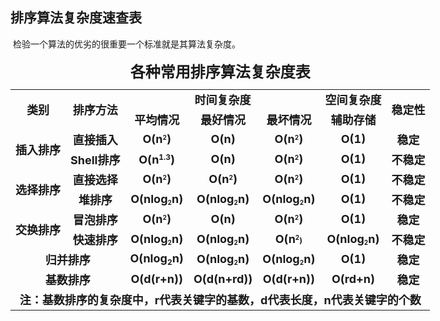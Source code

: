 ## 排序算法复杂度速查表

 检验一个算法的优劣的很重要一个标准就是其算法复杂度。

<table style="height: 476px; width: 952px;" border="0"><caption><span style="font-size: 18pt;"><strong>各种常用排序算法复杂度表</strong></span></caption>
<tbody>
<tr>
<td style="text-align: center;" rowspan="2"><strong><span style="font-size: 18px;">类别</span></strong></td>
<td style="text-align: center;" rowspan="2"><strong><span style="font-size: 18px;">排序方法</span></strong></td>
<td style="text-align: center;" colspan="3"><strong><span style="font-size: 18px;">时间复杂度</span></strong></td>
<td style="text-align: center;"><strong><span style="font-size: 18px;">空间复杂度</span></strong></td>
<td style="text-align: center;" rowspan="2"><strong><span style="font-size: 18px;">稳定性</span></strong></td>
</tr>
<tr>
<td style="text-align: center;"><strong><span style="font-size: 18px;">平均情况</span></strong></td>
<td style="text-align: center;"><strong><span style="font-size: 18px;">最好情况</span></strong></td>
<td style="text-align: center;"><strong><span style="font-size: 18px;">最坏情况</span></strong></td>
<td style="text-align: center;"><strong><span style="font-size: 18px;">辅助存储</span></strong></td>
</tr>
<tr>
<td style="text-align: center;" rowspan="2"><strong><span style="font-size: 18px;">插入排序</span></strong></td>
<td style="text-align: center;"><strong><span style="font-size: 18px;">直接插入</span></strong></td>
<td style="text-align: center;"><strong><span style="font-size: 18px;">O(n<span style="font-size: 12px;"><sup>2</sup></span>)</span></strong></td>
<td style="text-align: center;"><strong><span style="font-size: 18px;">O(n)<br></span></strong></td>
<td style="text-align: center;"><strong><span style="font-size: 18px;">O(n<span style="font-size: 12px;"><sup>2</sup></span>)</span></strong></td>
<td style="text-align: center;"><strong><span style="font-size: 18px;">O(1)</span></strong></td>
<td style="text-align: center;"><span style="font-size: 18px;"><strong>稳定</strong></span></td>
</tr>
<tr>
<td style="text-align: center;"><strong><span style="font-size: 18px;">Shell排序</span></strong></td>
<td style="text-align: center;"><strong><span style="font-size: 18px;">O(n</span><sup><span style="font-size: 12px;">1.3</span></sup><span style="font-size: 18px;">)</span></strong></td>
<td style="text-align: center;"><strong><span style="font-size: 18px;">O(n)</span></strong></td>
<td style="text-align: center;"><strong><span style="font-size: 18px;">O(n</span><span style="font-size: 12px;"><sup>2</sup></span><span style="font-size: 18px;">)</span></strong></td>
<td style="text-align: center;"><strong><span style="font-size: 18px;">O(1)</span></strong></td>
<td style="text-align: center;"><span style="font-size: 18px;"><strong>不稳定</strong></span></td>
</tr>
<tr>
<td style="text-align: center;" rowspan="2"><strong><span style="font-size: 18px;">选择排序</span></strong></td>
<td style="text-align: center;"><strong><span style="font-size: 18px;">直接选择</span></strong></td>
<td style="text-align: center;"><strong><span style="font-size: 18px;">O(n<span style="font-size: 12px;"><sup>2</sup></span>)</span></strong></td>
<td style="text-align: center;"><strong><span style="font-size: 18px;">O(n<span style="font-size: 12px;"><sup>2</sup></span>)</span></strong></td>
<td style="text-align: center;"><strong><span style="font-size: 18px;">O(n<span style="font-size: 12px;"><sup>2</sup></span>)</span></strong></td>
<td style="text-align: center;"><strong><span style="font-size: 18px;">O(1)</span></strong></td>
<td style="text-align: center;"><span style="font-size: 18px;"><strong>不稳定</strong></span></td>
</tr>
<tr>
<td style="text-align: center;"><strong><span style="font-size: 18px;">堆排序</span></strong></td>
<td style="text-align: center;"><strong><span style="font-size: 18px;">O(nlog<span style="font-size: 12px;"><sub>2</sub></span>n)</span></strong></td>
<td style="text-align: center;"><strong><span style="font-size: 18px;">O(nlog<span style="font-size: 12px;"><sub>2</sub></span>n)</span></strong></td>
<td style="text-align: center;"><strong><span style="font-size: 18px;">O(nlog<span style="font-size: 12px;"><sub>2</sub></span>n)</span></strong></td>
<td style="text-align: center;"><strong><span style="font-size: 18px;">O(1)</span></strong></td>
<td style="text-align: center;"><span style="font-size: 18px;"><strong>不稳定</strong></span></td>
</tr>
<tr>
<td style="text-align: center;" rowspan="2"><strong><span style="font-size: 18px;">交换排序</span></strong></td>
<td style="text-align: center;"><strong><span style="font-size: 18px;">冒泡排序</span></strong></td>
<td style="text-align: center;"><strong><span style="font-size: 18px;">O(n<span style="font-size: 12px;"><sup>2</sup></span>)</span></strong></td>
<td style="text-align: center;"><strong><span style="font-size: 18px;">O(n)</span></strong></td>
<td style="text-align: center;"><strong><span style="font-size: 18px;">O(n<span style="font-size: 12px;"><sup>2</sup></span>)</span></strong></td>
<td style="text-align: center;"><strong><span style="font-size: 18px;">O(1)</span></strong></td>
<td style="text-align: center;"><span style="font-size: 18px;"><strong>稳定</strong></span></td>
</tr>
<tr>
<td style="text-align: center;"><strong><span style="font-size: 18px;">快速排序</span></strong></td>
<td style="text-align: center;"><strong><span style="font-size: 18px;">O(nlog<span style="font-size: 12px;"><sub>2</sub></span>n)<br></span></strong></td>
<td style="text-align: center;"><strong><span style="font-size: 18px;">O(nlog<span style="font-size: 12px;"><sub>2</sub></span>n)</span></strong></td>
<td style="text-align: center;"><strong><span style="font-size: 18px;">O(n</span><span style="font-size: 12px;"><sup>2</sup>)</span></strong></td>
<td style="text-align: center;"><strong><span style="font-size: 18px;">O(nlog<span style="font-size: 12px;"><sub>2</sub></span>n)</span></strong></td>
<td style="text-align: center;"><span style="font-size: 18px;"><strong>不稳定</strong></span></td>
</tr>
<tr>
<td style="text-align: center;" colspan="2"><strong><span style="font-size: 18px;">归并排序</span></strong></td>
<td style="text-align: center;"><strong><span style="font-size: 18px;">O(nlog<sub><span style="font-size: 12px;">2</span></sub>n)<br></span></strong></td>
<td style="text-align: center;"><strong><span style="font-size: 18px;">O(nlog<span style="font-size: 12px;"><sub>2</sub></span>n)</span></strong></td>
<td style="text-align: center;"><strong><span style="font-size: 18px;">O(nlog<span style="font-size: 12px;"><sub>2</sub></span>n)</span></strong></td>
<td style="text-align: center;"><strong><span style="font-size: 18px;">O(1)</span></strong></td>
<td style="text-align: center;"><span style="font-size: 18px;"><strong>稳定</strong></span></td>
</tr>
<tr>
<td style="text-align: center;" colspan="2"><strong><span style="font-size: 18px;">基数排序</span></strong></td>
<td style="text-align: center;"><strong><span style="font-size: 18px;">O(d(r+n))<br></span></strong></td>
<td style="text-align: center;"><strong><span style="font-size: 18px;">O(d(n+rd))</span></strong></td>
<td style="text-align: center;"><strong><span style="font-size: 18px;">O(d(r+n))</span></strong></td>
<td style="text-align: center;"><strong><span style="font-size: 18px;">O(rd+n)</span></strong></td>
<td style="text-align: center;"><span style="font-size: 18px;"><strong>稳定</strong></span></td>
</tr>
<tr>
<td style="text-align: center;" colspan="7"><strong><span style="font-size: 18px;">注：基数排序的复杂度中，r代表关键字的基数，d代表长度，n代表关键字的个数</span></strong></td>
</tr>
</tbody>
</table>
